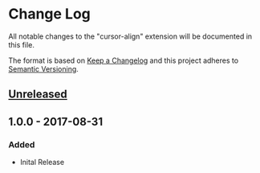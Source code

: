 # Change Log
All notable changes to the "cursor-align" extension will be documented in this file.

The format is based on [Keep a Changelog](http://keepachangelog.com/en/1.0.0/) and this project adheres to [Semantic Versioning](http://semver.org/spec/v2.0.0.html).

## [Unreleased]

## 1.0.0 - 2017-08-31
### Added
- Inital Release

[Unreleased]: https://github.com/yo1dog/vscode-cursor-align/compare/v1.0.0...HEAD